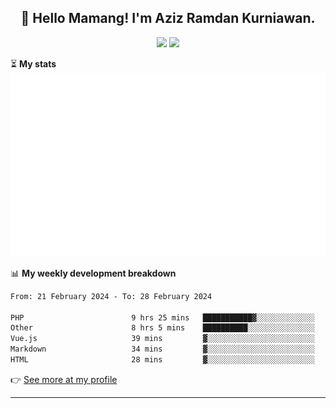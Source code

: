<h2 align="center">👋 Hello Mamang! I'm Aziz Ramdan Kurniawan.</h2>  
<p align="center">
  <img src="https://komarev.com/ghpvc/?username=azizramdan">
  <img src="https://wakatime.com/badge/user/90056fa0-4c31-4eca-954e-2a3ac05896f9.svg">
</p>
    
⏳ **My stats**  
![](https://raw.githubusercontent.com/azizramdan/github-stats/master/generated/overview.svg#gh-dark-mode-only)

📊 **My weekly development breakdown**
<!--START_SECTION:waka-->

```txt
From: 21 February 2024 - To: 28 February 2024

PHP                        9 hrs 25 mins   ███████████▓░░░░░░░░░░░░░   46.08 %
Other                      8 hrs 5 mins    ██████████░░░░░░░░░░░░░░░   39.56 %
Vue.js                     39 mins         ▓░░░░░░░░░░░░░░░░░░░░░░░░   03.20 %
Markdown                   34 mins         ▓░░░░░░░░░░░░░░░░░░░░░░░░   02.82 %
HTML                       28 mins         ▓░░░░░░░░░░░░░░░░░░░░░░░░   02.32 %
```

<!--END_SECTION:waka-->
👉 [See more at my profile](https://wakatime.com/@azizramdan)
***
